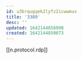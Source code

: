 ```yaml
---
id: u3brqugqek2lyfz2icwwmux
title: '3389'
desc: ''
updated: 1642144856998
created: 1642144850073
---
```



[[n.protocol.rdp]]
